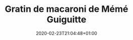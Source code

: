 ---
layout: recipe
date: 2020-02-23T21:04:48+01:00
draft: false    
title:  "Gratin de macaroni de Mémé Guiguitte" # The title of your awesome recipe
image: gratin-macaroni.jpg # Name of image in recipe bundle
#imagecredit: https://placekitten.com/600/800 # URL to image source page, website, or creator
YouTubeID:  # The F2SYDXV1W1w part of https://www.youtube.com/watch?v=F2SYDXV1W1w
authorName: # Name of the recipe/article author
authorURL: # URL of their home website
sourceName: # Name of the source website
sourceURL: # Actual URL of the recipe itself
catégories: plat # The type of meal or course your recipe is about. For example: "dinner", "entree", or "dessert".
tags:
  - pâte
  - fat
  - favorite
yield:  5 euros
prepTime: 35 min
cookTime: 30 min

ingredients:
- 1 paquet de macaroni
- 1 pot de crème fraiche
- 1 paquet de gruyère
- 1 ou 2 barquettes de lardon
- Sel & poivre
- 4 biscottes, ou panure
directions:
- Préchauffez le four à 180°
- Faites cuire les macaroni dans de l'eau bouillante salée, jusqu'à ce qu'elles soient aldente
- Une fois cuite, essorez-les. 
- Faites revenir les lardons dans une poêle
- Dans un récipient mélanger les pâtes, la crème, les lardons et le gruyère. 
- Assaisonnez le tout avec du sel et du poivre. 
- Versez la préparation dans un plat à gratin. 
- Emmiettez les biscotte ou ajoutez la panure dessus. 
- Et enfournez le tout pendant 20min environ, jusqu'à le gratin soit doré, un peu grillé. 
- Et à table ! 
- Vous pouvez aussi ajouter des champignons (de paris, cèpes... ce que vous voulez) ! C'est un délice.
---